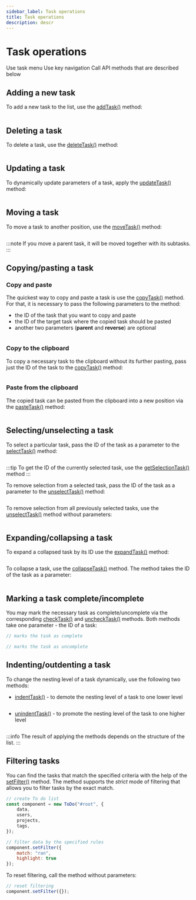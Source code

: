 ```yaml
---
sidebar_label: Task operations
title: Task operations
description: descr
---
```


# Task operations

Use task menu
Use key navigation
Call API methods that are described below

## Adding a new task

To add a new task to the list, use the [addTask()](../../api/methods/addtask_method/) method:

~~~js
~~~

## Deleting a task

To delete a task, use the [deleteTask()](../../api/methods/deletetask_method/) method:

~~~js
~~~

## Updating a task

To dynamically update parameters of a task, apply the [updateTask()](../../api/methods/updatetask_method/) method:

~~~js
~~~

## Moving a task

To move a task to another position, use the [moveTask()](../../api/methods/movetask_method/) method:

~~~js
~~~

:::note
If you move a parent task, it will be moved together with its subtasks.
:::

## Copying/pasting a task

### Copy and paste

The quickest way to copy and paste a task is use the [copyTask()](../../api/methods/copytask_method/) method. For that, it is necessary to pass the following parameters to the method: 
- the ID of the task that you want to copy and paste
- the ID of the target task where the copied task should be pasted
- another two parameters (**parent** and **reverse**) are optional

~~~js
~~~

### Copy to the clipboard

To copy a necessary task to the clipboard without its further pasting, pass just the ID of the task to the [copyTask()](../../api/methods/copytask_method/) method:

~~~js
~~~

### Paste from the clipboard

The copied task can be pasted from the clipboard into a new position via the [pasteTask()](../../api/methods/pastetask_method/) method:

~~~js
~~~

## Selecting/unselecting a task

To select a particular task, pass the ID of the task as a parameter to the [selectTask()](../../api/methods/selecttask_method/) method:

~~~js
~~~

:::tip
To get the ID of the currently selected task, use the [getSelectionTask()](../../api/methods/getselectiontask_method/) method
:::

To remove selection from a selected task, pass the ID of the task as a parameter to the [unselectTask()](../../api/methods/unselecttask_method/) method:

~~~js
~~~


To remove selection from all previously selected tasks, use the [unselectTask()](../../api/methods/unselecttask_method/) method without parameters:

~~~js
~~~

## Expanding/collapsing a task

To expand a collapsed task by its ID use the [expandTask()](../../api/methods/expandtask_method/) method:

~~~js
~~~

To collapse a task, use the [collapseTask()](../../api/methods/collapsetask_method/) method. The method takes the ID of the task as a parameter:

~~~js
~~~

## Marking a task complete/incomplete

You may mark the necessary task as complete/uncomplete via the corresponding [checkTask()](../../api/methods/checktask_method/) and [uncheckTask()](../../api/methods/unchecktask_method/) methods. Both methods take one parameter - the ID of a task:

~~~js
// marks the task as complete

// marks the task as uncomplete

~~~

## Indenting/outdenting a task

To change the nesting level of a task dynamically, use the following two methods:
- [indentTask()](../../api/methods/indenttask_method/) - to demote the nesting level of a task to one lower level

~~~js
~~~

- [unindentTask()](../../api/methods/unindenttask_method/) - to promote the nesting level of the task to one higher level

~~~js
~~~

:::info
The result of applying the methods depends on the structure of the list.
:::

## Filtering tasks

You can find the tasks that match the specified criteria with the help of the [setFilter()](../../api/methods/setfilter_method/) method. The method supports the *strict* mode of filtering that allows you to filter tasks by the exact match.

~~~js
// create To do list
const component = new ToDo("#root", {
	data,
	users,
	projects,
	tags,
});

// filter data by the specified rules
component.setFilter({
	match: "ran",
	highlight: true
});
~~~

To reset filtering, call the method without parameters:

~~~js
// reset filtering
component.setFilter({});
~~~